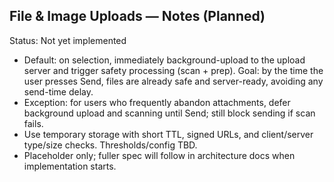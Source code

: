 ## File & Image Uploads — Notes (Planned)

Status: Not yet implemented

- Default: on selection, immediately background-upload to the upload server and trigger safety processing (scan + prep). Goal: by the time the user presses Send, files are already safe and server-ready, avoiding any send-time delay.
- Exception: for users who frequently abandon attachments, defer background upload and scanning until Send; still block sending if scan fails.
- Use temporary storage with short TTL, signed URLs, and client/server type/size checks. Thresholds/config TBD.
- Placeholder only; fuller spec will follow in architecture docs when implementation starts.

